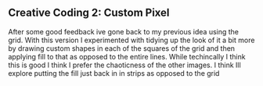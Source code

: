 ## Creative Coding 2: Custom Pixel

After some good feedback ive gone back to my previous idea using the grid. With this version I experimented with tidying up the look of it a bit more by drawing custom shapes in each of the squares of the grid and then applying fill to that as opposed to the entire lines. While techincally I think this is good I think I prefer the chaoticness of the other images. I think Ill explore putting the fill just back in in strips as opposed to the grid